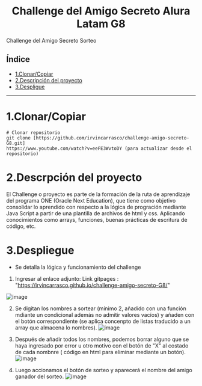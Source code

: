 <h1 align="center"> Challenge del Amigo Secreto Alura Latam G8 </h1>
Challenge del Amigo Secreto Sorteo

## Índice
- [1.Clonar/Copiar](#1-Clonar/Copiar)
- [2.Descripción del proyecto](#2-Descripción-del-proyecto)
- [3.Despligue](#3-Despligue)
----------------------------------
# 1.Clonar/Copiar
```ingresar al local gitbash
# Clonar repositorio
git clone [https://github.com/irvincarrasco/challenge-amigo-secreto-G8.git]
https://www.youtube.com/watch?v=eeFE3WvtoDY (para actualizar desde el repositorio)
```
# 2.Descrpción del proyecto
El Challenge o proyecto es parte de la formación de la ruta de aprendizaje del programa ONE (Oracle Next Education), que tiene como objetivo consolidar lo aprendido con respecto a la lógica de progración mediante Java Script a partir de una plantilla de archivos de html y css. Aplicando conocimientos como arrays, funciones, buenas prácticas de escritura de código, etc.

# 3.Despliegue

- Se detalla la lógica y funcionamiento del challenge

1. Ingresar al enlace adjunto: 
Link gitpages : "https://irvincarrasco.github.io/challenge-amigo-secreto-G8/"

![image](https://github.com/user-attachments/assets/f11d04ac-165f-4882-9a6d-4cff2de68c43)

2. Se digitan los nombres a sortear (mínimo 2, añadido con una función mdiante un condicional además no admitir valores vacíos) y añaden con el botón correspondiente (se aplica concenpto de listas traducido a un array que almacena lo nombres).
![image](https://github.com/user-attachments/assets/277aa598-07d7-4fc3-b430-8a41ae7f5844)

3. Después de añadir todos los nombres, podemos borrar alguno que se haya ingresado por error u otro motivo con el botón de "X" al costado de cada nombnre ( código en html para eliminar mediante un botón).
![image](https://github.com/user-attachments/assets/988667cd-bab9-4abf-a33e-3c8175b23d9d)

4. Luego accionamos el botón de sorteo y aparecerá el nombre del amigo ganador del sorteo.
![image](https://github.com/user-attachments/assets/c6a5ebd3-7029-4700-8caf-d113f6652c88)


